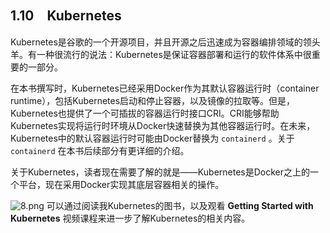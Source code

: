 ## 1.10　Kubernetes

Kubernetes是谷歌的一个开源项目，并且开源之后迅速成为容器编排领域的领头羊。有一种很流行的说法：Kubernetes是保证容器部署和运行的软件体系中很重要的一部分。

在本书撰写时，Kubernetes已经采用Docker作为其默认容器运行时（container runtime），包括Kubernetes启动和停止容器，以及镜像的拉取等。但是，Kubernetes也提供了一个可插拔的容器运行时接口CRI。CRI能够帮助Kubernetes实现将运行时环境从Docker快速替换为其他容器运行时。在未来，Kubernetes中的默认容器运行时可能由Docker替换为 `containerd` 。关于 `containerd` 在本书后续部分有更详细的介绍。

关于Kubernetes，读者现在需要了解的就是——Kubernetes是Docker之上的一个平台，现在采用Docker实现其底层容器相关的操作。

![8.png](./images/8.png)
可以通过阅读我Kubernetes的图书，以及观看 **Getting Started with Kubernetes** 视频课程来进一步了解Kubernetes的相关内容。

